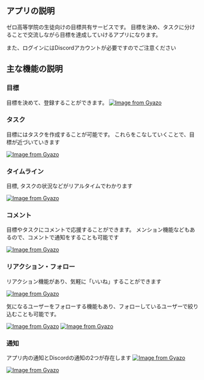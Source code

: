 ## アプリの説明
ゼロ高等学院の生徒向けの目標共有サービスです。
目標を決め、タスクに分けることで交流しながら目標を達成していけるアプリになります。

また、ログインにはDiscordアカウントが必要ですのでご注意ください

## 主な機能の説明
### 目標
目標を決めて、登録することができます。
[![Image from Gyazo](https://i.gyazo.com/d6fcaefc723d3d42dd775d6a012e9fbf.png)](https://gyazo.com/d6fcaefc723d3d42dd775d6a012e9fbf)

### タスク
目標にはタスクを作成することが可能です。
これらをこなしていくことで、目標が近づいていきます

[![Image from Gyazo](https://i.gyazo.com/0038488399fd559632362c892af8d4c1.png)](https://gyazo.com/0038488399fd559632362c892af8d4c1)

### タイムライン
目標, タスクの状況などがリアルタイムでわかります

[![Image from Gyazo](https://i.gyazo.com/cceacdfb473bd3efc15a5dabbd5fa83e.png)](https://gyazo.com/cceacdfb473bd3efc15a5dabbd5fa83e)
### コメント
目標やタスクにコメントで応援することができます。
メンション機能などもあるので、コメントで通知をすることも可能です

[![Image from Gyazo](https://i.gyazo.com/bc38b8005ba483c24d75e18b7f13a7a2.png)](https://gyazo.com/bc38b8005ba483c24d75e18b7f13a7a2)
### リアクション・フォロー
リアクション機能があり、気軽に「いいね」することができます

[![Image from Gyazo](https://i.gyazo.com/a4a6c2d1b704aeea70c15e0e695f8489.png)](https://gyazo.com/a4a6c2d1b704aeea70c15e0e695f8489)

気になるユーザーをフォローする機能もあり、フォローしているユーザーで絞り込むことも可能です。

[![Image from Gyazo](https://i.gyazo.com/2caadcd4022bd1d78a4ad1e029558b16.png)](https://gyazo.com/2caadcd4022bd1d78a4ad1e029558b16)
[![Image from Gyazo](https://i.gyazo.com/f3bd24f42ab6468e4455ae1ff0c5d272.png)](https://gyazo.com/f3bd24f42ab6468e4455ae1ff0c5d272)

### 通知
アプリ内の通知とDiscordの通知の2つが存在します
[![Image from Gyazo](https://i.gyazo.com/23e42e4cff9686ebac5ad4df2e585834.png)](https://gyazo.com/23e42e4cff9686ebac5ad4df2e585834)

[![Image from Gyazo](https://i.gyazo.com/b389338cab5938aee2375bf0e67b2ea1.png)](https://gyazo.com/b389338cab5938aee2375bf0e67b2ea1)
